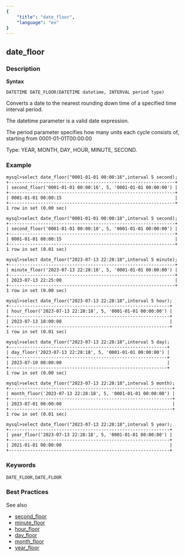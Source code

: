 ```yaml
---
{
    "title": "date_floor",
    "language": "en"
}
---
```


<!-- 
Licensed to the Apache Software Foundation (ASF) under one
or more contributor license agreements.  See the NOTICE file
distributed with this work for additional information
regarding copyright ownership.  The ASF licenses this file
to you under the Apache License, Version 2.0 (the
"License"); you may not use this file except in compliance
with the License.  You may obtain a copy of the License at

  http://www.apache.org/licenses/LICENSE-2.0

Unless required by applicable law or agreed to in writing,
software distributed under the License is distributed on an
"AS IS" BASIS, WITHOUT WARRANTIES OR CONDITIONS OF ANY
KIND, either express or implied.  See the License for the
specific language governing permissions and limitations
under the License.
-->

## date_floor
### Description
**Syntax** 

`DATETIME DATE_FLOOR(DATETIME datetime, INTERVAL period type)`


Converts a date to the nearest rounding down time of a specified time interval period.

The datetime parameter is a valid date expression.

The period parameter specifies how many units each cycle consists of, starting from 0001-01-01T00:00:00

Type: YEAR, MONTH, DAY, HOUR, MINUTE, SECOND.

### Example

```
mysql>select date_floor("0001-01-01 00:00:16",interval 5 second);
+---------------------------------------------------------------+
| second_floor('0001-01-01 00:00:16', 5, '0001-01-01 00:00:00') |
+---------------------------------------------------------------+
| 0001-01-01 00:00:15                                           |
+---------------------------------------------------------------+
1 row in set (0.00 sec)

mysql>select date_floor("0001-01-01 00:00:18",interval 5 second);
+---------------------------------------------------------------+
| second_floor('0001-01-01 00:00:18', 5, '0001-01-01 00:00:00') |
+---------------------------------------------------------------+
| 0001-01-01 00:00:15                                           |
+---------------------------------------------------------------+
1 row in set (0.01 sec)

mysql>select date_floor("2023-07-13 22:28:18",interval 5 minute);
+---------------------------------------------------------------+
| minute_floor('2023-07-13 22:28:18', 5, '0001-01-01 00:00:00') |
+---------------------------------------------------------------+
| 2023-07-13 22:25:00                                           |
+---------------------------------------------------------------+
1 row in set (0.00 sec)

mysql>select date_floor("2023-07-13 22:28:18",interval 5 hour);
+-------------------------------------------------------------+
| hour_floor('2023-07-13 22:28:18', 5, '0001-01-01 00:00:00') |
+-------------------------------------------------------------+
| 2023-07-13 18:00:00                                         |
+-------------------------------------------------------------+
1 row in set (0.01 sec)

mysql>select date_floor("2023-07-13 22:28:18",interval 5 day);
+------------------------------------------------------------+
| day_floor('2023-07-13 22:28:18', 5, '0001-01-01 00:00:00') |
+------------------------------------------------------------+
| 2023-07-10 00:00:00                                        |
+------------------------------------------------------------+
1 row in set (0.00 sec)

mysql>select date_floor("2023-07-13 22:28:18",interval 5 month);
+--------------------------------------------------------------+
| month_floor('2023-07-13 22:28:18', 5, '0001-01-01 00:00:00') |
+--------------------------------------------------------------+
| 2023-07-01 00:00:00                                          |
+--------------------------------------------------------------+
1 row in set (0.01 sec)

mysql>select date_floor("2023-07-13 22:28:18",interval 5 year);
+-------------------------------------------------------------+
| year_floor('2023-07-13 22:28:18', 5, '0001-01-01 00:00:00') |
+-------------------------------------------------------------+
| 2021-01-01 00:00:00                                         |
+-------------------------------------------------------------+

```

### Keywords

    DATE_FLOOR,DATE,FLOOR

### Best Practices

See also
- [second_floor](./second_floor)
- [minute_floor](./minute_floor)
- [hour_floor](./hour_floor)
- [day_floor](./day_floor)
- [month_floor](./month_floor)
- [year_floor](./year_floor)
